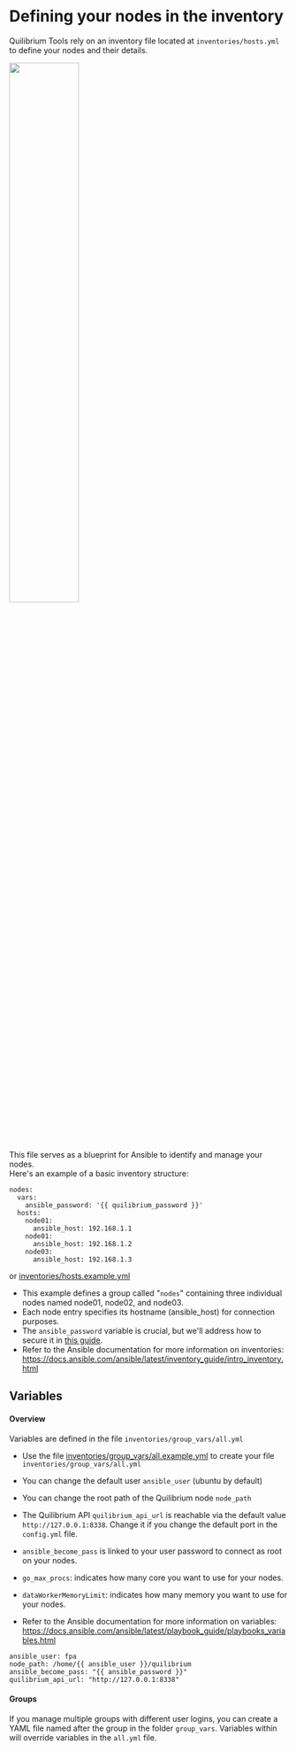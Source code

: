# Defining your nodes in the inventory

Quilibrium Tools rely on an inventory file located at ```inventories/hosts.yml``` to define your nodes and their details.

<img src="https://t4.ftcdn.net/jpg/01/46/35/85/360_F_146358501_31AcLM4umtVDEpGfnLmvYHoAm7vTXkCR.jpg" width="50%" />

This file serves as a blueprint for Ansible to identify and manage your nodes.<br>
Here's an example of a basic inventory structure:

```
nodes:
  vars:
    ansible_password: '{{ quilibrium_password }}'
  hosts:
    node01:
      ansible_host: 192.168.1.1
    node01:
      ansible_host: 192.168.1.2
    node03:
      ansible_host: 192.168.1.3
```
or [inventories/hosts.example.yml](../inventories/hosts.example.yml)

* This example defines a group called "```nodes```" containing three individual nodes named node01, node02, and node03.
* Each node entry specifies its hostname (ansible_host) for connection purposes.
* The ```ansible_password``` variable is crucial, but we'll address how to secure it in [this guide](vault.md).
* Refer to the Ansible documentation for more information on inventories: https://docs.ansible.com/ansible/latest/inventory_guide/intro_inventory.html

## Variables

#### Overview

Variables are defined in the file ```inventories/group_vars/all.yml```
* Use the file [inventories/group_vars/all.example.yml](../inventories/group_vars/all.example.yml) to create your file ```inventories/group_vars/all.yml```
* You can change the default user ```ansible_user``` (ubuntu by default)
* You can change the root path of the Quilibrium node ```node_path```
* The Quilibrium API ```quilibrium_api_url``` is reachable via the default value ```http://127.0.0.1:8338```. Change it if you change the default port in the ```config.yml``` file.
* ```ansible_become_pass``` is linked to your user password to connect as root on your nodes.
* ```go_max_procs```: indicates how many core you want to use for your nodes.
* ```dataWorkerMemoryLimit```: indicates how many memory you want to use for your nodes.

* Refer to the Ansible documentation for more information on variables: https://docs.ansible.com/ansible/latest/playbook_guide/playbooks_variables.html

```
ansible_user: fpa
node_path: /home/{{ ansible_user }}/quilibrium
ansible_become_pass: "{{ ansible_password }}"
quilibrium_api_url: "http://127.0.0.1:8338"
```

#### Groups

If you manage multiple groups with different user logins, you can create a YAML file named after the group in the folder ```group_vars```. Variables within will override variables in the ```all.yml``` file.
